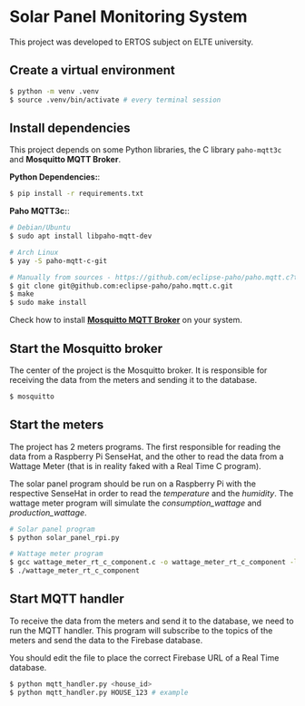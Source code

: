 # Solar Panel Monitoring System

This project was developed to ERTOS subject on ELTE university.

## Create a virtual environment

```bash
$ python -m venv .venv
$ source .venv/bin/activate # every terminal session
```

## Install dependencies

This project depends on some Python libraries, the C library `paho-mqtt3c` and **Mosquitto MQTT Broker**.

**Python Dependencies:**:
```bash
$ pip install -r requirements.txt
```

**Paho MQTT3c:**:
```bash
# Debian/Ubuntu
$ sudo apt install libpaho-mqtt-dev

# Arch Linux
$ yay -S paho-mqtt-c-git

# Manually from sources - https://github.com/eclipse-paho/paho.mqtt.c?tab=readme-ov-file#build-instructions-for-gnu-make
$ git clone git@github.com:eclipse-paho/paho.mqtt.c.git
$ make
$ sudo make install
```

Check how to install [**Mosquitto MQTT Broker**](https://mosquitto.org/download/) on your system.

## Start the Mosquitto broker

The center of the project is the Mosquitto broker. It is responsible for receiving the data from the meters and sending it to the database.

```bash
$ mosquitto
```

## Start the meters

The project has 2 meters programs. The first responsible for reading the data from a Raspberry Pi SenseHat, and the other to read the data from a Wattage Meter (that is in reality faked with a Real Time C program).

The solar panel program should be run on a Raspberry Pi with the respective SenseHat in order to read the *temperature* and the *humidity*. The wattage meter program will simulate the *consumption_wattage* and *production_wattage*.

```bash
# Solar panel program
$ python solar_panel_rpi.py 

# Wattage meter program
$ gcc wattage_meter_rt_c_component.c -o wattage_meter_rt_c_component -lpaho-mqtt3c -lm
$ ./wattage_meter_rt_c_component
```

## Start MQTT handler

To receive the data from the meters and send it to the database, we need to run the MQTT handler. This program will subscribe to the topics of the meters and send the data to the Firebase database.

You should edit the file to place the correct Firebase URL of a Real Time database.

```bash
$ python mqtt_handler.py <house_id>
$ python mqtt_handler.py HOUSE_123 # example
```